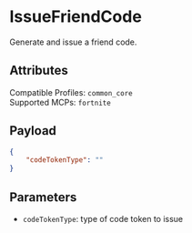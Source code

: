 # IssueFriendCode
Generate and issue a friend code.

## Attributes
Compatible Profiles: `common_core`  
Supported MCPs: `fortnite`

## Payload
```json
{
    "codeTokenType": ""
}
```

## Parameters
- `codeTokenType`: type of code token to issue